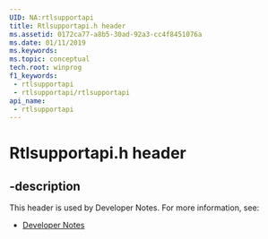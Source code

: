 ```yaml
---
UID: NA:rtlsupportapi
title: Rtlsupportapi.h header
ms.assetid: 0172ca77-a8b5-30ad-92a3-cc4f8451076a
ms.date: 01/11/2019
ms.keywords: 
ms.topic: conceptual
tech.root: winprog
f1_keywords:
 - rtlsupportapi
 - rtlsupportapi/rtlsupportapi
api_name:
 - rtlsupportapi
---
```


# Rtlsupportapi.h header


## -description

This header is used by Developer Notes. For more information, see:

- [Developer Notes](../_winprog/index.md)

